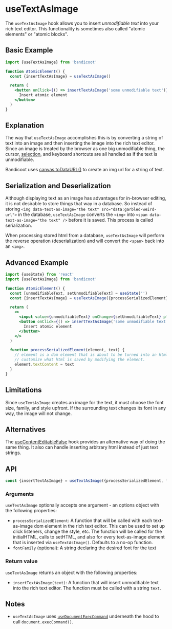 # useTextAsImage

The `useTextAsImage` hook allows you to insert *unmodifiable text* into your rich text editor. This functionality
is sometimes also called "atomic elements" or "atomic blocks".

## Basic Example
```jsx
import {useTextAsImage} from 'bandicoot'

function AtomicElement() {
  const {insertTextAsImage} = useTextAsImage()

  return (
    <button onClick={() => insertTextAsImage('some unmodifiable text')}>
      Insert atomic element
    </button>
  )
}
```

## Explanation

The way that `useTextAsImage` accomplishes this is by converting a string of text into an image and then inserting
the image into the rich text editor. Since an image is treated by the browser as one big unmodifiable thing,
the cursor, [selection](https://developer.mozilla.org/en-US/docs/Web/API/Selection), and keyboard shortcuts are all
handled as if the text is unmodifiable.

Bandicoot uses [canvas.toDataURL()](https://developer.mozilla.org/en-US/docs/Web/API/HTMLCanvasElement/toDataURL) to
create an img url for a string of text.

## Serialization and Deserialization
Although displaying text as an image has advantages for in-browser editing, it is not desirable to store things that way
in a database. So instead of storing `<img data-text-as-image="the text" src="data:garbled-weird-url">` in the database,
`useTextAsImage` converts the `<img>` into `<span data-text-as-image="the text" />` before it is saved. This process is called
serialization.

When processing stored html from a database, `useTextAsImage` will perform the reverse operation (deserialization) and will convert
the `<span>` back into an `<img>`.

## Advanced Example
```jsx
import {useState} from 'react'
import {useTextAsImage} from 'bandicoot'

function AtomicElement() {
  const [unmodifiableText, setUnmodifiableText] = useState('')
  const {insertTextAsImage} = useTextAsImage({processSerializedElement})

  return (
    <>
      <input value={unmodifiableText} onChange={setUnmodifiableText} placeholder="Unmodifiable text" />
      <button onClick={() => insertTextAsImage('some unmodifiable text')}>
        Insert atomic element
      </button>
    </>
  )

  function processSerializedElement(element, text) {
    // element is a dom element that is about to be turned into an html string that will be "saved". We can
    // customize what html is saved by modifying the element.
    element.textContent = text
  }
}
```

## Limitations
Since `useTextAsImage` creates an image for the text, it must choose the font size, family, and style upfront. If the surrounding
text changes its font in any way, the image will not change.

## Alternatives
The [useContentEditableFalse](/use-content-editable-false/README.md) hook provides an alternative way of doing the same thing.
It also can handle inserting arbitrary html instead of just text strings.

## API
```js
const {insertTextAsImage} = useTextAsImage({processSerializedElement, fontFamily})
```

### Arguments
`useTextAsImage` optionally accepts one argument - an options object with the following properties:
- `processSerializedElement`: A function that will be called with each text-as-image dom element in the rich text editor. This can be used
  to set up click listeners, change the style, etc. The function will be called for the initialHTML, calls to setHTML, and also for
  every text-as-image element that is inserted via `useTextAsImage()`. Defaults to a no-op function.
- `fontFamily` (optional): A string declaring the desired font for the text

### Return value
`useTextAsImage` returns an object with the following properties:
- `insertTextAsImage(text)`: A function that will insert unmodifiable text into the rich text editor. The function must be called
  with a string `text`.

## Notes
- `useTextAsImage` uses [`useDocumentExecCommand`](/hooks/use-document-exec-command.md) underneath the hood to call `document.execCommand()`.
